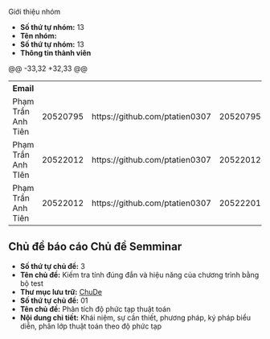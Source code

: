 
   Giới thiệu nhóm
</h2>

- **Số thứ tự nhóm:** 13
- **Tên nhóm:** 
- **Số thứ tự nhóm:** 13
- **Thông tin thành viên** 

<table align="center">
@@ -33,32 +32,33 @@
       <th>Email</th>
      </tr>
      <tr>
       <td>Phạm Trần Anh Tiên</td>
       <td>20520795</td>
       <td>https://github.com/ptatien0307</td>
       <td>20520795@gm.uit.edu.vn</td>  
       <td>Phạm Trần Anh Tiên</td>
       <td>20522012</td>
       <td>https://github.com/ptatien0307</td>
       <td>20522012@gm.uit.edu.vn</td>  
      </tr>
      <tr>
       <td>Phạm Trần Anh TIên</td>
       <td>20522012</td>
       <td>https://github.com/ptatien0307</td>
       <td>20522012@gm.uit.edu.vn</td>  
       <td>Phạm Trần Anh Tiên </td>
       <td>20522012</td>
       <td>https://github.com/ptatien0307</td>
       <td>20522012@gm.uit.edu.vn</td>  
      </tr>
      <tr>
       <td>Phạm Trần Anh Tiên</td>
       <td>20522012</td>
       <td>https://github.com/ptatien0307</td>
       <td>205222012@gm.uit.edu.vn</td>  
       <td>Phạm Trần Anh TIên</td>
       <td>20522012</td>
       <td></td>
       <td>20522012@gm.uit.edu.vn</td>  
      </tr>
</table>


<h2>
  Chủ đề báo cáo 
  Chủ đề Semminar
</h2>

- **Số thứ tự chủ đề:** 3
- **Tên chủ đề:** Kiếm tra tính đúng đắn và hiệu năng của chương trình bằng bộ test   
- **Thư mục lưu trữ:** [ChuDe](ChuDe)
- **Số thứ tự chủ đề:** 01
- **Tên chủ đề:**  Phân tích độ phức tạp thuật toán  
- **Nội dung chi tiết:** Khái niệm, sự cần thiết, phương pháp, ký pháp biểu diễn, phân lớp thuật toán theo độ phức tạp
